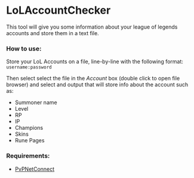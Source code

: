 # LoLAccountChecker

This tool will give you some information about your league of legends accounts and store them in a text file.

### How to use:
Store your LoL Accounts on a file, line-by-line with the following format:
``
username:password
``

Then select select the file in the *Account* box (double click to open file browser) and select and output that will store info about the account such as:

* Summoner name
* Level
* RP
* IP
* Champions
* Skins
* Rune Pages

### Requirements:

 * [PvPNetConnect](https://github.com/trees-software/PVPNetConnect)
